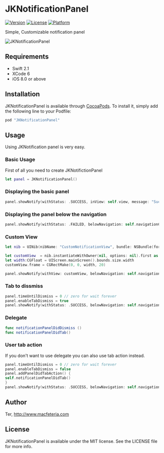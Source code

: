 # JKNotificationPanel


[![Version](https://img.shields.io/cocoapods/v/JKNotificationPanel.svg?style=flat)](http://cocoapods.org/pods/JKNotificationPanel)
[![License](https://img.shields.io/cocoapods/l/JKNotificationPanel.svg?style=flat)](http://cocoapods.org/pods/JKNotificationPanel)
[![Platform](https://img.shields.io/cocoapods/p/JKNotificationPanel.svg?style=flat)](http://cocoapods.org/pods/JKNotificationPanel)

Simple, Customizable notification panel

![JKNotificationPanel](https://raw.githubusercontent.com/macfeteria/JKNotificationPanel/master/Screenshot/jknotification_screen.gif)

## Requirements

- Swift 2.1
- XCode 6
- iOS 8.0 or above

## Installation

JKNotificationPanel is available through [CocoaPods](http://cocoapods.org). To install
it, simply add the following line to your Podfile:

```ruby
pod "JKNotificationPanel"
```

## Usage
Using JKNotification panel is very easy.

### Basic Usage

First of all you need to create JKNotifictionPanel
```Swift
let panel = JKNotificationPanel()
```
### Displaying the basic panel
```Swift
panel.showNotify(withStatus: .SUCCESS, inView: self.view, message: "Success to upload all images.")
```
### Displaying the panel below the navigation
```Swift
panel.showNotify(withStatus: .FAILED, belowNavigation: self.navigationController!)
```
### Custom View
```Swift
let nib = UINib(nibName: "CustomNotificationView", bundle: NSBundle(forClass: self.dynamicType))

let customView  = nib.instantiateWithOwner(nil, options: nil).first as! UIView
let width:CGFloat = UIScreen.mainScreen().bounds.size.width
customView.frame = CGRectMake(0, 0, width, 20)

panel.showNotify(withView: customView, belowNavigation: self.navigationController!)
```

### Tab to dissmiss
```Swift
panel.timeUntilDismiss = 0 // zero for wait forever
panel.enableTabDismiss = true
panel.showNotify(withStatus: .SUCCESS, belowNavigation: self.navigationController!, message: "Tap me to dissmiss")

```


### Delegate
```Swift
func notificationPanelDidDismiss ()
func notificationPanelDidTab()
```

### User tab action
If you don't want to use delegate you can also use tab action instead. 
```Swift
panel.timeUntilDismiss = 0 // zero for wait forever
panel.enableTabDismiss = false
panel.addPanelDidTabAction() {
self.notificationPanelDidTab()
}
panel.showNotify(withStatus: .SUCCESS, belowNavigation: self.navigationController!, message: "Tab me to show alert")
```

## Author

Ter,
http://www.macfeteria.com

## License

JKNotificationPanel is available under the MIT license. See the LICENSE file for more info.
